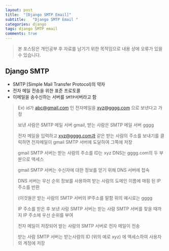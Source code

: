 ```yaml
---
layout: post
title:  "[Django SMTP Email]"
subtitle:   "Django SMTP Email "
categories: django
tags: django SMTP email
comments: true
---
```

> 본 포스팅은 개인공부 후 자료를 남기기 위한 목적임으로 내용 상에 오류가 있을 수 있습니다.

## Django SMTP

- SMTP [Simple Mail Transfer Protocol)의 약자
- 전자 메일 전송을 위한 표준 프로토콜
- 이메일을 송수신하는 서버를 `SMTP`서버라고 함

> Ex) id가 abc@gmail.com 인 전자메일을 xyz@gggg.com 으로 보낸다고 가정
>
> 보낸 사람은 SMTP 메일 서버 gmail, 받는 사람은 SMTP 메일 서버 gggg
>
> 전자 메일을 입력하고 xyz@gggg.com과 같은 받는 사람의 주소를 보내기를 클릭하면 전자메일이 gmail SMTP 서버에 도달하여 그쪽에 저장
>
> gmail SMTP 서버는 받는 사람의 주소를 ID는 xyz DNS는 gggg.com의 두 부분으로 액세스
>
> gmail SMTP 서버는 수신자에 대한 정보를 얻기 위해 DNS 서버에 접속
>
> DNS 서버는 우선 순위 정보를 사용하여 받는 사람의 도메인 이름에 매핑 된 IP 주소를 반환
>
> (이것들은 받는 사람의 SMTP 서버의 IP주소를 말함 위의 예시로는 gggg
>
> IP 주소를 받은 후 보낸 사람 SMTP 서버는 받는 사람 SMTP 서버를 찾을 때까지 IP 주소에 우선 순위를 부여
>
> 전자 메일이 저장되어 받는 사람의 SMTP 서버로 전자 메일이 전송
>
> 받는 사람 SMTP 서버는 받는사람의 ID (위의 예로 xyz) 에 액세스하여 사용자의 계정에 저장
